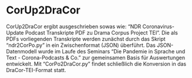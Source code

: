 # CorUp2DraCor

CorUp2DraCor ergibt ausgeschrieben sowas wie: “NDR Coronavirus-Update Podcast Transkripte PDF zu Drama Corpus Project TEI”. Die als PDFs vorliegenden Transkripte  werden zunächst durch das Skript “ndr2CorPo.py” in ein Zwischenformat (JSON) überführt. Das JSON-Datenmodell wurde im Laufe des Seminars “Die Pandemie in Sprache und Text - Corona-Podcasts & Co.” zur gemeinsamen Basis für Auswertungen entwickelt. Mit “CorPo2DraCor.py” findet schließlich die Konversion in das DraCor-TEI-Format statt.
